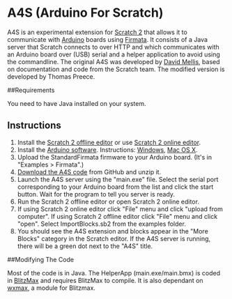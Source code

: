 # A4S (Arduino For Scratch)

A4S is an experimental extension for [Scratch 2](http://scratch.mit.edu) that allows it to communicate with [Arduino](http://www.arduino.cc) boards using [Firmata](http://firmata.org/). It consists of a Java server that Scratch connects to over HTTP and which communicates with an Arduino board over (USB) serial and a helper application to avoid using the commandline. The original A4S was developed by [David Mellis](https://github.com/damellis/A4S/), based on documentation and code from the Scratch team. The modified version is developed by Thomas Preece.

##Requirements

You need to have Java installed on your system.

## Instructions

1. Install the [Scratch 2 offline editor](http://scratch.mit.edu/scratch2download/) or use [Scratch 2 online editor](http://scratch.mit.edu/projects/editor/). 
2. Install the [Arduino software](http://arduino.cc/en/Main/Software). Instructions: [Windows](http://arduino.cc/en/Guide/Windows), [Mac OS X](http://arduino.cc/en/Guide/MacOSX).
3. Upload the StandardFirmata firmware to your Arduino board. (It's in "Examples > Firmata".)
4. [Download the A4S code](https://github.com/thomaspreece10/A4S/archive/master.zip) from GitHub and unzip it.
5. Launch the A4S server using the "main.exe" file. Select the serial port corresponding to your Arduino board from the list and click the start button. Wait for the program to tell you server is ready.
6. Run the Scratch 2 offline editor or open Scratch 2 online editor.
7. If using Scratch 2 online editor click "File" menu and click "upload from computer". If using Scratch 2 offline editor click "File" menu and click "open". Select ImportBlocks.sb2 from the examples folder.
9. You should see the A4S extension and blocks appear in the "More Blocks" category in the Scratch editor. If the A4S server is running, there will be a green dot next to the "A4S" title. 

##Modifying The Code

Most of the code is in Java. 
The HelperApp (main.exe/main.bmx) is coded in [BlitzMax](http://www.blitzmax.com/) and requires BlitzMax to compile. It is also dependant on [wxmax](https://code.google.com/p/wxmax/), a module for Blitzmax.